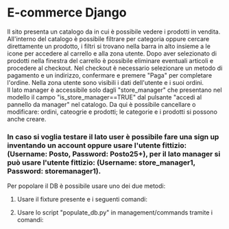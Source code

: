 <h1>E-commerce Django</h1>

Il sito presenta un catalogo da in cui è possibile vedere i prodotti in vendita. All'interno del catalogo è possibile filtrare per categoria oppure cercare direttamente un prodotto, i filtri si trovano nella barra in alto insieme a le icone per accedere al carrello e alla zona utente. Dopo aver selezionato di prodotti nella finestra del carrello è possibile eliminare eventuali articoli e procedere al checkout. Nel checkout è necessario selezionare un metodo di pagamento e un indirizzo, confermare e premere "Paga" per completare l'ordine. Nella zona utente sono visibili i dati dell'utente e i suoi ordini. <br>
Il lato manager è accessibile solo dagli "store_manager" che presentano nel modello il campo "is_store_manager==TRUE" dal pulsante "accedi al pannello da manager" nel catalogo. Da qui è possibile cancellare o modificare: ordini, cateogrie e prodotti; le categorie e i prodotti si possono anche creare.

<h3>In caso si voglia testare il lato user è possibile fare una sign up inventando un account oppure usare l'utente fittizio: (Username: Posto, Password: Posto25+), per il lato manager si può usare l'utente fittizio: (Username: store_manager1, Password: storemanager1).</h3>

Per popolare il DB è possibile usare uno dei due metodi:
1. Usare il fixture presente e i seguenti comandi:

2. Usare lo script "populate_db.py" in management/commands tramite i comandi:

